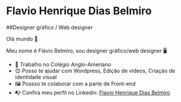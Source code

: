 # Flavio Henrique Dias Belmiro

##Designer gráfico / Web designer

Olá mundo 👋

Meu nome é Flávio Belmiro, sou designer gráfico/web designer 🖥️

- 🦾 Trabalho no Colégio Anglo-Ameriano
- 😊 Posso te ajudar com Wordpress, Edição de vídeos, Criação de identidade visual
- 🖼️ Possso te colaborar com a parte de Front-end
- 📭 Confira meu perfil no Linkedin: [Flavio Henrique Dias Belmiro](https://www.linkedin.com/in/flaviohenriquedias/)

